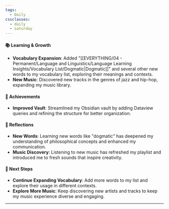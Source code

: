```yaml
---
tags:
  - Daily
cssclasses:
  - daily
  - saturday
---
```


#### 📚 **Learning & Growth**
- **Vocabulary Expansion**: Added "[[EVERYTHING/04 - Permanent/Language and Linguistics/Language Learning Insights/Vocabulary List/Dogmatic|Dogmatic]]" and several other new words to my vocabulary list, exploring their meanings and contexts.
- **New Music**: Discovered new tracks in the genres of jazz and hip-hop, expanding my music library.

#### 🎉 **Achievements**
- **Improved Vault**: Streamlined my Obsidian vault by adding Dataview queries and refining the structure for better organization.

#### 📝 **Reflections**
- **New Words**: Learning new words like "dogmatic" has deepened my understanding of philosophical concepts and enhanced my communication.
- **Music Discovery**: Listening to new music has refreshed my playlist and introduced me to fresh sounds that inspire creativity.

#### 🎯 **Next Steps**
- **Continue Expanding Vocabulary**: Add more words to my list and explore their usage in different contexts.
- **Explore More Music**: Keep discovering new artists and tracks to keep my music experience diverse and engaging.

---
